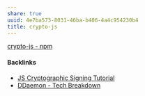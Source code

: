 ```yaml
---
share: true
uuid: 4e7ba573-8031-46ba-b406-4a4c954230b4
title: crypto-js
---
```

[crypto-js - npm](https://www.npmjs.com/package/crypto-js)

#### Backlinks

* [JS Cryptographic Signing Tutorial](/be82e67e-13f4-4c86-b3ec-b32852c54e2b)
* [DDaemon - Tech Breakdown](/457c6a22-361f-4b4b-9867-809c7c6d0316)